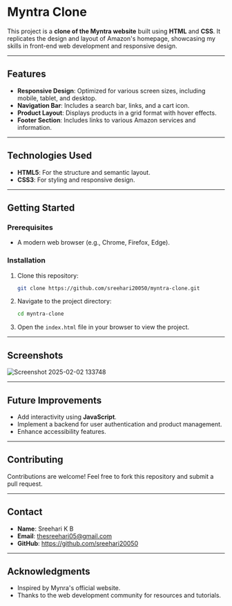 # Myntra Clone

This project is a **clone of the Myntra website** built using **HTML** and **CSS**. It replicates the design and layout of Amazon's homepage, showcasing my skills in front-end web development and responsive design.

---

## **Features**

- **Responsive Design**: Optimized for various screen sizes, including mobile, tablet, and desktop.
- **Navigation Bar**: Includes a search bar, links, and a cart icon.
- **Product Layout**: Displays products in a grid format with hover effects.
- **Footer Section**: Includes links to various Amazon services and information.

---

## **Technologies Used**

- **HTML5**: For the structure and semantic layout.
- **CSS3**: For styling and responsive design.

---

## **Getting Started**

### **Prerequisites**

- A modern web browser (e.g., Chrome, Firefox, Edge).

### **Installation**

1. Clone this repository:
   ```bash
   git clone https://github.com/sreehari20050/myntra-clone.git
   ```
2. Navigate to the project directory:
   ```bash
   cd myntra-clone
   ```
3. Open the `index.html` file in your browser to view the project.

---

## **Screenshots**

![Screenshot 2025-02-02 133748](https://github.com/user-attachments/assets/4fde272d-8a2f-44b1-a9c3-72a033fdc5c0)

---

## **Future Improvements**

- Add interactivity using **JavaScript**.
- Implement a backend for user authentication and product management.
- Enhance accessibility features.

---

## **Contributing**

Contributions are welcome! Feel free to fork this repository and submit a pull request. 

---

## **Contact**

- **Name**: Sreehari K B
- **Email**: thesreehari05@gmail.com
- **GitHub**: https://github.com/sreehari20050


---

## **Acknowledgments**

- Inspired by Mynra's official website.
- Thanks to the web development community for resources and tutorials.
